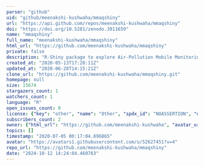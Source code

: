 ```yaml
---
parser: "github"
uid: "github/meenakshi-kushwaha/mmaqshiny"
url: "https://api.github.com/repos/meenakshi-kushwaha/mmaqshiny"
doi: "https://doi.org/10.5281/zenodo.3911659"
name: "mmaqshiny"
full_name: "meenakshi-kushwaha/mmaqshiny"
html_url: "https://github.com/meenakshi-kushwaha/mmaqshiny"
private: false
description: "R-Shiny package to explore Air-Pollution Mobile Monitoring data "
created_at: "2020-05-13T17:28:11Z"
updated_at: "2020-06-28T14:15:21Z"
clone_url: "https://github.com/meenakshi-kushwaha/mmaqshiny.git"
homepage: null
size: 15674
stargazers_count: 1
watchers_count: 1
language: "R"
open_issues_count: 0
license: {"key": "other", "name": "Other", "spdx_id": "NOASSERTION", "url": null, "node_id": "MDc6TGljZW5zZTA="}
subscribers_count: 2
owner: {"html_url": "https://github.com/meenakshi-kushwaha", "avatar_url": "https://avatars1.githubusercontent.com/u/52627451?v=4", "login": "meenakshi-kushwaha", "type": "User"}
topics: []
timestamp: "2020-07-05 00:17:04.896865"
avatar: "https://avatars1.githubusercontent.com/u/52627451?v=4"
repo_url: "https://github.com/meenakshi-kushwaha/mmaqshiny"
date: "2024-10-12 14:24:04.460763"
---
```

